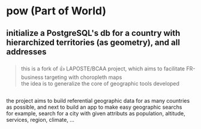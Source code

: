 # **pow** (Part of World)

## initialize a PostgreSQL's db for a country with hierarchized territories (as geometry), and all addresses

###
> this is a fork of :thumbsup: LAPOSTE/BCAA project, which aims to facilitate FR-business targeting with choropleth maps\
the idea is to generalize the core of geographic tools developed

## 

the project aims to build referential geographic data for as many countries as possible, and next to build an app to make easy geographic searchs\
for example, search for a city with given attributs as population, altitude, services, region, climate, ...
